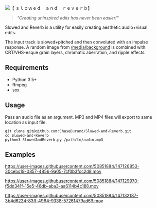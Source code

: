 ![【 ｓｌｏｗｅｄ　ａｎｄ　ｒｅｖｅｒｂ】](https://user-images.githubusercontent.com/50851884/147165754-ec666b22-5b65-4648-9006-6bd2dc9bf929.png)

>_"Creating uninspired edits has never been easier!"_

Slowed and Reverb is a utility for easily creating aesthetic audio+visual edits.

The input track is slowed+pitched and then convoluted with an impulse response. A random image from [/media/background](/media/background) is combined with CRT/VHS-esque grain layers, chromatic aberration, and ripple effects.

## Requirements
* Python 3.5+
* ffmpeg
* sox


## Usage
Pass an audio file as an argument. MP3 and MP4 files will export to same location as input file.
```
git clone git@github.com:ChaseDurand/Slowed-and-Reverb.git
cd Slowed-and-Reverb
python3 SlowedAndReverb.py /path/to/audio.mp3
```


## Examples
https://user-images.githubusercontent.com/50851884/147126853-30cebc19-0857-4856-9a05-7cf0b3fcc2d8.mov

https://user-images.githubusercontent.com/50851884/147129970-f5dd341f-15e5-46db-aba3-aa6114b4c188.mov

https://user-images.githubusercontent.com/50851884/147132187-3b4d6224-83ff-4964-9338-57261479ad69.mov
